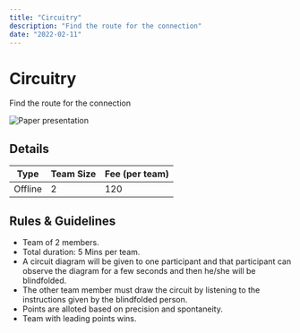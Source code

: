 ```yaml
---
title: "Circuitry"
description: "Find the route for the connection"
date: "2022-02-11"
---
```


# Circuitry

Find the route for the connection

<img src="/posters/9.png" alt="Paper presentation" class="w-full lg:w-96 mx-auto object-cover" />

## Details

| Type    | Team Size | Fee (per team) |
| ------- | --------- | -------------- |
| Offline |     2     | 120            |

## Rules & Guidelines

-   Team of 2 members.
-   Total duration: 5 Mins per team.
-   A circuit diagram will be given to one participant and that participant can observe the diagram for a few seconds and then he/she will be blindfolded.
-   The other team member must draw the circuit by listening to the instructions given by the blindfolded person.
-   Points are alloted based on precision and spontaneity.
-   Team with leading points wins. 